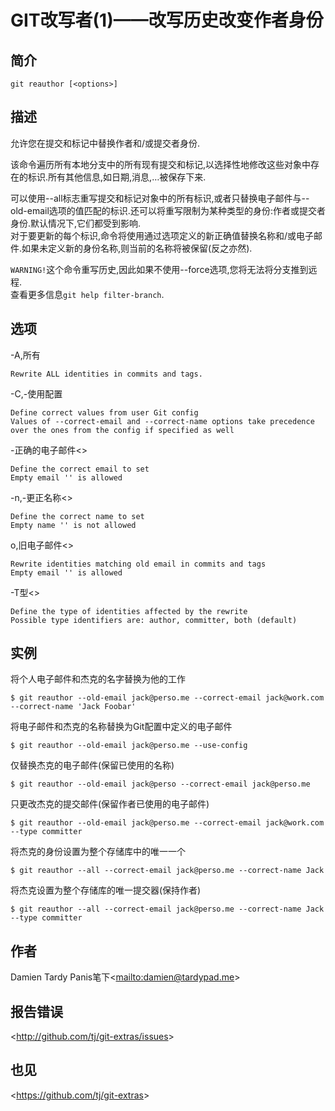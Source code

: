 
# GIT改写者(1)——改写历史改变作者身份

## 简介

`git reauthor [<options>]`

## 描述

允许您在提交和标记中替换作者和/或提交者身份.

该命令遍历所有本地分支中的所有现有提交和标记,以选择性地修改这些对象中存在的标识.所有其他信息,如日期,消息,…被保存下来.

可以使用--all标志重写提交和标记对象中的所有标识,或者只替换电子邮件与--old-email选项的值匹配的标识.还可以将重写限制为某种类型的身份:作者或提交者身份.默认情况下,它们都受到影响.\
对于要更新的每个标识,命令将使用通过选项定义的新正确值替换名称和/或电子邮件.如果未定义新的身份名称,则当前的名称将被保留(反之亦然).

`WARNING!`这个命令重写历史,因此如果不使用--force选项,您将无法将分支推到远程.\
查看更多信息`git help filter-branch`.

## 选项

\-A,所有

```
Rewrite ALL identities in commits and tags.
```

\-C,-使用配置

```
Define correct values from user Git config
Values of --correct-email and --correct-name options take precedence over the ones from the config if specified as well
```

\-正确的电子邮件\<<email>>

```
Define the correct email to set
Empty email '' is allowed
```

\-n,-更正名称\<<name>>

```
Define the correct name to set
Empty name '' is not allowed
```

o,旧电子邮件\<<email>>

```
Rewrite identities matching old email in commits and tags
Empty email '' is allowed
```

\-T型\<<id>>

```
Define the type of identities affected by the rewrite
Possible type identifiers are: author, committer, both (default)
```

## 实例

将个人电子邮件和杰克的名字替换为他的工作

```
$ git reauthor --old-email jack@perso.me --correct-email jack@work.com --correct-name 'Jack Foobar'
```

将电子邮件和杰克的名称替换为Git配置中定义的电子邮件

```
$ git reauthor --old-email jack@perso.me --use-config
```

仅替换杰克的电子邮件(保留已使用的名称)

```
$ git reauthor --old-email jack@perso --correct-email jack@perso.me
```

只更改杰克的提交邮件(保留作者已使用的电子邮件)

```
$ git reauthor --old-email jack@perso.me --correct-email jack@work.com --type committer
```

将杰克的身份设置为整个存储库中的唯一一个

```
$ git reauthor --all --correct-email jack@perso.me --correct-name Jack
```

将杰克设置为整个存储库的唯一提交器(保持作者)

```
$ git reauthor --all --correct-email jack@perso.me --correct-name Jack --type committer
```

## 作者

Damien Tardy Panis笔下\<<mailto:damien@tardypad.me>>

## 报告错误

\<<http://github.com/tj/git-extras/issues>>

## 也见

\<<https://github.com/tj/git-extras>>
